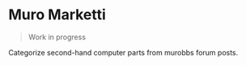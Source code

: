 Muro Marketti
===

> Work in progress

Categorize second-hand computer parts from murobbs forum posts.
